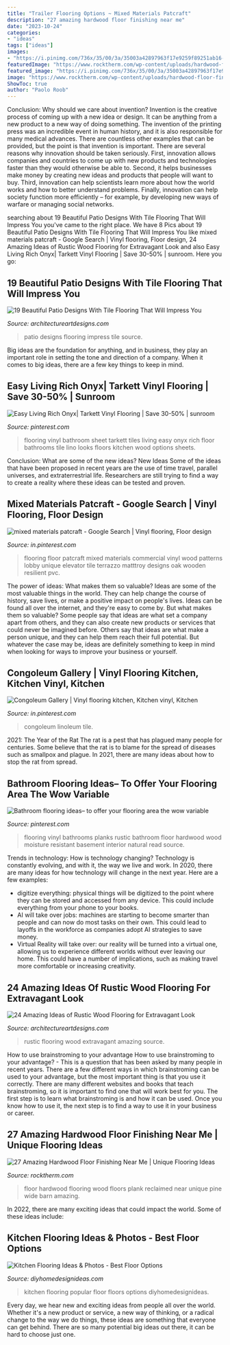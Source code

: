 ```yaml
---
title: "Trailer Flooring Options ~ Mixed Materials Patcraft"
description: "27 amazing hardwood floor finishing near me"
date: "2023-10-24"
categories:
- "ideas"
tags: ["ideas"]
images:
- "https://i.pinimg.com/736x/35/00/3a/35003a42897963f17e9259f89251ab16--elevator-lobby-commercial-flooring.jpg"
featuredImage: "https://www.rocktherm.com/wp-content/uploads/hardwood-floor-finishing-near-me-of-image-detail-for-character-of-these-wide-plank-reclaimed-floors-pertaining-to-wide-plank-barn-wood-flooring-authentic-pine-floors-reclaimed-wood-complimen.jpg"
featured_image: "https://i.pinimg.com/736x/35/00/3a/35003a42897963f17e9259f89251ab16--elevator-lobby-commercial-flooring.jpg"
image: "https://www.rocktherm.com/wp-content/uploads/hardwood-floor-finishing-near-me-of-image-detail-for-character-of-these-wide-plank-reclaimed-floors-pertaining-to-wide-plank-barn-wood-flooring-authentic-pine-floors-reclaimed-wood-complimen.jpg"
ShowToc: true
author: "Paolo Roob"
---
```



Conclusion: Why should we care about invention?
Invention is the creative process of coming up with a new idea or design. It can be anything from a new product to a new way of doing something. The invention of the printing press was an incredible event in human history, and it is also responsible for many medical advances. There are countless other examples that can be provided, but the point is that invention is important.
There are several reasons why innovation should be taken seriously. First, innovation allows companies and countries to come up with new products and technologies faster than they would otherwise be able to. Second, it helps businesses make money by creating new ideas and products that people will want to buy. Third, innovation can help scientists learn more about how the world works and how to better understand problems. Finally, innovation can help society function more efficiently – for example, by developing new ways of warfare or managing social networks.

	

		
searching about 19 Beautiful Patio Designs With Tile Flooring That Will Impress You you've came to the right place. We have 8 Pics about 19 Beautiful Patio Designs With Tile Flooring That Will Impress You like mixed materials patcraft - Google Search | Vinyl flooring, Floor design, 24 Amazing Ideas of Rustic Wood Flooring for Extravagant Look and also Easy Living Rich Onyx| Tarkett Vinyl Flooring | Save 30-50% | sunroom. Here you go:
		
    
## 19 Beautiful Patio Designs With Tile Flooring That Will Impress You

<img loading=lazy src="http://www.architectureartdesigns.com/wp-content/uploads/2016/07/18-18.jpg" onerror="this.onerror=null;this.src='https://tse1.mm.bing.net/th?id=OIP.YsHRz4UNzaCLrjm4c2N6gQAAAA&amp;pid=15.1';" alt="19 Beautiful Patio Designs With Tile Flooring That Will Impress You">

_Source: architectureartdesigns.com_

>patio designs flooring impress tile source. 

	

Big ideas are the foundation for anything, and in business, they play an important role in setting the tone and direction of a company. When it comes to big ideas, there are a few key things to keep in mind. 

    
## Easy Living Rich Onyx| Tarkett Vinyl Flooring | Save 30-50% | Sunroom

<img loading=lazy src="https://i.pinimg.com/736x/ce/32/cf/ce32cfedbc3e55566ae1c9fa1dc4fe19--bathroom-vinyl-bathroom-ideas.jpg?b=t" onerror="this.onerror=null;this.src='https://tse4.mm.bing.net/th?id=OIP.COT6tHQbImqbPbPVDPYUZAHaJ4&amp;pid=15.1';" alt="Easy Living Rich Onyx| Tarkett Vinyl Flooring | Save 30-50% | sunroom">

_Source: pinterest.com_

>flooring vinyl bathroom sheet tarkett tiles living easy onyx rich floor bathrooms tile lino looks floors kitchen wood options sheets. 

	

Conclusion: What are some of the new ideas?
New Ideas
Some of the ideas that have been proposed in recent years are the use of time travel, parallel universes, and extraterrestrial life. Researchers are still trying to find a way to create a reality where these ideas can be tested and proven.

    
## Mixed Materials Patcraft - Google Search | Vinyl Flooring, Floor Design

<img loading=lazy src="https://i.pinimg.com/736x/35/00/3a/35003a42897963f17e9259f89251ab16--elevator-lobby-commercial-flooring.jpg" onerror="this.onerror=null;this.src='https://tse3.mm.bing.net/th?id=OIP.137tB2tgpegvVSAFqVJzLwHaJ4&amp;pid=15.1';" alt="mixed materials patcraft - Google Search | Vinyl flooring, Floor design">

_Source: in.pinterest.com_

>flooring floor patcraft mixed materials commercial vinyl wood patterns lobby unique elevator tile terrazzo matttroy designs oak wooden resilient pvc. 

	

The power of ideas: What makes them so valuable?
Ideas are some of the most valuable things in the world. They can help change the course of history, save lives, or make a positive impact on people's lives. Ideas can be found all over the internet, and they're easy to come by. But what makes them so valuable? Some people say that ideas are what set a company apart from others, and they can also create new products or services that could never be imagined before. Others say that ideas are what make a person unique, and they can help them reach their full potential. But whatever the case may be, ideas are definitely something to keep in mind when looking for ways to improve your business or yourself.

    
## Congoleum Gallery | Vinyl Flooring Kitchen, Kitchen Vinyl, Kitchen

<img loading=lazy src="https://i.pinimg.com/736x/5e/01/19/5e011977274e0e711490a1a3425bb967--vinyl-tile-flooring-kitchen-flooring.jpg" onerror="this.onerror=null;this.src='https://tse1.mm.bing.net/th?id=OIP._fmo_scjAo-5B27qSyfgZwHaKP&amp;pid=15.1';" alt="Congoleum Gallery | Vinyl flooring kitchen, Kitchen vinyl, Kitchen">

_Source: in.pinterest.com_

>congoleum linoleum tile. 

	

2021: The Year of the Rat
The rat is a pest that has plagued many people for centuries. Some believe that the rat is to blame for the spread of diseases such as smallpox and plague. In 2021, there are many ideas about how to stop the rat from spread.

    
## Bathroom Flooring Ideas– To Offer Your Flooring Area The Wow Variable

<img loading=lazy src="https://i.pinimg.com/736x/24/d8/95/24d895c1f60cef0e3af7967962130eb3.jpg" onerror="this.onerror=null;this.src='https://tse1.mm.bing.net/th?id=OIP.OpGbb5VQutXGDEdFLDSUnwHaLG&amp;pid=15.1';" alt="Bathroom flooring ideas– to offer your flooring area the wow variable">

_Source: pinterest.com_

>flooring vinyl bathrooms planks rustic bathroom floor hardwood wood moisture resistant basement interior natural read source. 

	

Trends in technology: How is technology changing?
Technology is constantly evolving, and with it, the way we live and work. In 2020, there are many ideas for how technology will change in the next year. Here are a few examples: 
- digitize everything: physical things will be digitized to the point where they can be stored and accessed from any device. This could include everything from your phone to your books. 
- AI will take over jobs: machines are starting to become smarter than people and can now do most tasks on their own. This could lead to layoffs in the workforce as companies adopt AI strategies to save money. 
- Virtual Reality will take over: our reality will be turned into a virtual one, allowing us to experience different worlds without ever leaving our home. This could have a number of implications, such as making travel more comfortable or increasing creativity.

    
## 24 Amazing Ideas Of Rustic Wood Flooring For Extravagant Look

<img loading=lazy src="https://www.architectureartdesigns.com/wp-content/uploads/2013/09/2223.jpg" onerror="this.onerror=null;this.src='https://tse1.mm.bing.net/th?id=OIP.dLoNbzmFIJdXp8R7C_iCCAHaJ4&amp;pid=15.1';" alt="24 Amazing Ideas of Rustic Wood Flooring for Extravagant Look">

_Source: architectureartdesigns.com_

>rustic flooring wood extravagant amazing source. 

	

How to use brainstroming to your advantage
How to use brainstroming to your advantage? - This is a question that has been asked by many people in recent years. There are a few different ways in which brainstroming can be used to your advantage, but the most important thing is that you use it correctly. There are many different websites and books that teach brainstroming, so it is important to find one that will work best for you. The first step is to learn what brainstroming is and how it can be used. Once you know how to use it, the next step is to find a way to use it in your business or career.

    
## 27 Amazing Hardwood Floor Finishing Near Me | Unique Flooring Ideas

<img loading=lazy src="https://www.rocktherm.com/wp-content/uploads/hardwood-floor-finishing-near-me-of-image-detail-for-character-of-these-wide-plank-reclaimed-floors-pertaining-to-wide-plank-barn-wood-flooring-authentic-pine-floors-reclaimed-wood-complimen.jpg" onerror="this.onerror=null;this.src='https://tse4.mm.bing.net/th?id=OIP.HHB9zQMIAVO0gGj0hA1U_QHaLH&amp;pid=15.1';" alt="27 Amazing Hardwood Floor Finishing Near Me | Unique Flooring Ideas">

_Source: rocktherm.com_

>floor hardwood flooring wood floors plank reclaimed near unique pine wide barn amazing. 

	

In 2022, there are many exciting ideas that could impact the world. Some of these ideas include: 

    
## Kitchen Flooring Ideas &amp; Photos - Best Floor Options

<img loading=lazy src="https://diyhomedesignideas.com/photos/template/xudxzqybk6haqc1d38v1.jpeg" onerror="this.onerror=null;this.src='https://tse4.mm.bing.net/th?id=OIP.yaO0_eyE9b0480R6d0DGgwHaFR&amp;pid=15.1';" alt="Kitchen Flooring Ideas &amp; Photos - Best Floor Options">

_Source: diyhomedesignideas.com_

>kitchen flooring popular floor floors options diyhomedesignideas. 

	

Every day, we hear new and exciting ideas from people all over the world. Whether it's a new product or service, a new way of thinking, or a radical change to the way we do things, these ideas are something that everyone can get behind. There are so many potential big ideas out there, it can be hard to choose just one.

